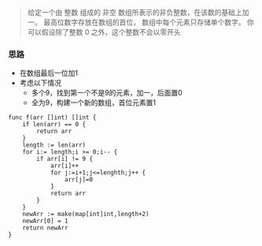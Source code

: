 > 给定一个由 整数 组成的 非空 数组所表示的非负整数，在该数的基础上加一。
> 最高位数字存放在数组的首位， 数组中每个元素只存储单个数字。
> 你可以假设除了整数 0 之外，这个整数不会以零开头


### 思路

- 在数组最后一位加1
- 考虑以下情况
    - 多个9，找到第一个不是9的元素，加一，后面置0
    - 全为9，构建一个新的数组，首位元素置1




```golang
func f(arr []int) []int {
    if len(arr) == 0 {
        return arr
    } 
    length := len(arr)
    for i:= length;i >= 0;i-- {
        if arr[i] != 9 {
            arr[i]++
            for j:=i+1;j<=lenghth;j++ {
                arr[j]=0
            }
            return arr
        }
    }
    newArr := make(map[int]int,length+2)
    newArr[0] = 1
    return newArr
}
```